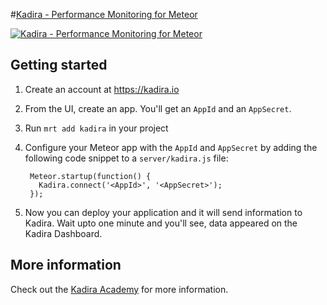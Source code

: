 #[Kadira - Performance Monitoring for Meteor](https://kadira.io)


[![Kadira - Performance Monitoring for Meteor](https://i.cloudup.com/LwrCCa_RRE.png)](https://kadira.io)

Getting started
---------------

1. Create an account at <https://kadira.io>
2. From the UI, create an app. You'll get an `AppId` and an `AppSecret`.
3. Run `mrt add kadira` in your project
4. Configure your Meteor app with the `AppId` and `AppSecret` by adding the following code snippet to a `server/kadira.js` file:

        Meteor.startup(function() {
          Kadira.connect('<AppId>', '<AppSecret>');
        });

5. Now you can deploy your application and it will send information to Kadira. Wait upto one minute and you'll see, data appeared on the Kadira Dashboard.

More information
----------------

Check out the [Kadira Academy](https://kadira.io/academy) for more information.
